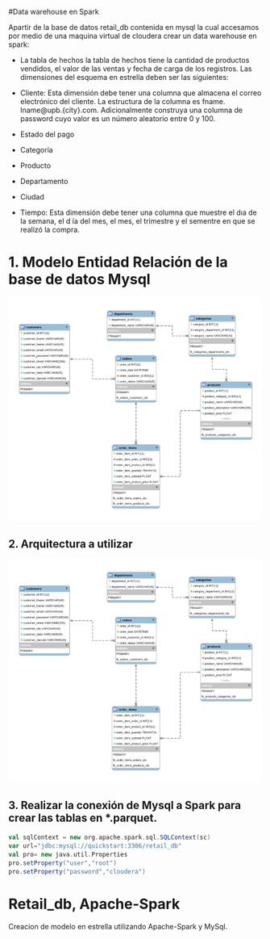 #Data warehouse en Spark

Apartir de la base de datos retail_db contenida en mysql la cual accesamos por medio de una maquina virtual de cloudera crear un data warehouse en spark:

* La tabla de hechos la tabla de hechos tiene la cantidad de productos vendidos, el valor de las ventas y fecha de carga de los registros. Las dimensiones del esquema en estrella deben ser las siguientes: 

* Cliente: Esta dimensión debe tener una columna que almacena el correo electrónico del cliente. La estructura de la columna es fname. lname@upb.{city}.com. Adicionalmente construya una columna de password cuyo valor es un número aleatorio entre 0 y 100. 

* Estado del pago

* Categoría 

* Producto

* Departamento

* Ciudad

* Tiempo: Esta dimensión debe tener una columna que muestre el dıa de la semana, el d ́ıa del mes, el mes, el trimestre y el sementre en que se realizó la compra. 

# 1. Modelo Entidad Relación de la base de datos Mysql

![alt text](recursos/ModeloER.png "Modelo -ER Retail_db")

## 2. Arquitectura a utilizar

![alt text](recursos/ModeloER.png "Aquitectura Big Data")

## 3. Realizar la conexión de Mysql a Spark para crear las tablas en *.parquet.

```scala
val sqlContext = new org.apache.spark.sql.SQLContext(sc)
var url="jdbc:mysql://quickstart:3306/retail_db"
val pro= new java.util.Properties
pro.setProperty("user","root")
pro.setProperty("password","cloudera")
```
# Retail_db, Apache-Spark

Creacion de modelo en estrella utilizando Apache-Spark y MySql.



